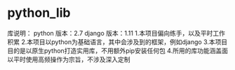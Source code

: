 # python_lib
库说明：
python 版本：2.7
django 版本：1.11
1.本项目偏向练手，以及平时工作积累
2.本项目以python为基础语言，其中会涉及到的框架，例如django
3.本项目目的是以原生python打造实用库，不用额外pip安装任何包
4.所用的库功能涵盖面以平时使用高频操作为宗旨，不涉及深入定制
